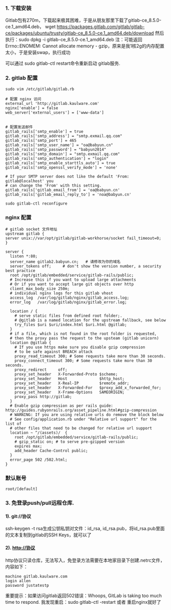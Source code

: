 ### 1. 下载安装

Gitlab包有270m，下载起来极其困难，于是从朋友那里下载了gitlab-ce_8.5.0-ce.1_amd64.deb， wget https://packages.gitlab.com/gitlab/gitlab-ce/packages/ubuntu/trusty/gitlab-ce_8.5.0-ce.1_amd64.deb/download 然后执行：sudo dpkg -i gitlab-ce_8.5.0-ce.1_amd64.deb 注：可能返回Errno::ENOMEM: Cannot allocate memory - gzip，原来是我1核2g的内存配置太小，于是安装swap，执行成功

可以通过 sudo gitlab-ctl restart命令重新启动 gitlab服务.

### 2. gitlab 配置

```
sudo vim /etc/gitlab/gitlab.rb

# 配置 nginx 访问
external_url 'http://gitlab.kaulware.com'
nginx['enable'] = false
web_server['external_users'] = ['www-data']


# 配置发送邮件
gitlab_rails['smtp_enable'] = true
gitlab_rails['smtp_address'] = "smtp.exmail.qq.com"
gitlab_rails['smtp_port'] = 465
gitlab_rails['smtp_user_name'] = "oa@babyun.cn"
gitlab_rails['smtp_password'] = "babyun2014"
gitlab_rails['smtp_domain'] = "smtp.exmail.qq.com"
gitlab_rails['smtp_authentication'] = "login"
gitlab_rails['smtp_enable_starttls_auto'] = true
gitlab_rails['smtp_openssl_verify_mode'] = 'none'

# If your SMTP server does not like the default 'From: gitlab@localhost' you
# can change the 'From' with this setting.
gitlab_rails['gitlab_email_from'] = 'oa@babyun.cn'
gitlab_rails['gitlab_email_reply_to'] = 'noa@babyun.cn'

sudo gitlab-ctl reconfigure
```

### nginx 配置

```
# gitlab socket 文件地址
upstream gitlab { 
server unix://var/opt/gitlab/gitlab-workhorse/socket fail_timeout=0;
}

server {
  listen *:80;
  server_name gitlab2.babyun.cn;   # 请修改为你的域名
  server_tokens off;     # don't show the version number, a security best practice
  root /opt/gitlab/embedded/service/gitlab-rails/public;
  # Increase this if you want to upload large attachments
  # Or if you want to accept large git objects over http
  client_max_body_size 250m;
  # individual nginx logs for this gitlab vhost
  access_log  /var/log/gitlab/nginx/gitlab_access.log;
  error_log   /var/log/gitlab/nginx/gitlab_error.log;

  location / {
    # serve static files from defined root folder;.
    # @gitlab is a named location for the upstream fallback, see below
    try_files $uri $uri/index.html $uri.html @gitlab;
  }
  # if a file, which is not found in the root folder is requested,
  # then the proxy pass the request to the upsteam (gitlab unicorn)
  location @gitlab {
    # If you use https make sure you disable gzip compression 
    # to be safe against BREACH attack
    proxy_read_timeout 300; # Some requests take more than 30 seconds.
    proxy_connect_timeout 300; # Some requests take more than 30 seconds.
    proxy_redirect     off;
    proxy_set_header   X-Forwarded-Proto $scheme;
    proxy_set_header   Host              $http_host;
    proxy_set_header   X-Real-IP         $remote_addr;
    proxy_set_header   X-Forwarded-For   $proxy_add_x_forwarded_for;
    proxy_set_header   X-Frame-Options   SAMEORIGIN;
    proxy_pass http://gitlab;
  }
  # Enable gzip compression as per rails guide: http://guides.rubyonrails.org/asset_pipeline.html#gzip-compression
  # WARNING: If you are using relative urls do remove the block below
  # See config/application.rb under "Relative url support" for the list of
  # other files that need to be changed for relative url support
  location ~ ^/(assets)/  {
    root /opt/gitlab/embedded/service/gitlab-rails/public;
    # gzip_static on; # to serve pre-gzipped version
    expires max;
    add_header Cache-Control public;
  }
  error_page 502 /502.html;
}
```

### 默认账号

```
root/[default]
```

### 3. 免登录push/pull远程仓库.

#### 1). git://协议

ssh-keygen -t rsa生成公钥私钥对文件：id_rsa, id_rsa.pub，将id_rsa.pub里面的文本复制到gitlab的SSH Keys，就可以了

#### 2). [http://协议](http://xn--ykru52k)

http协议只读仓库，无法写入，免登录方法需要在本地家目录下创建.netrc文件，内容如下：

```
machine gitlab.kaulware.com
login allen
password justatestp
```

重要提示：如果访问gitlab返回502错误：Whoops, GitLab is taking too much time to respond. 我发现重启：sudo gitlab-ctl -restart 或者 重启nginx就好了